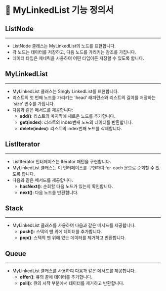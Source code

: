 # 🚀 MyLinkedList 기능 정의서


## ListNode

---

- ListNode 클래스는 MyLinkedList의 노드를 표현합니다.
- 각 노드는 데이터를 저장하고, 다음 노드를 가리키는 참조를 가집니다.
- 데이터 타입은 제네릭을 사용하여 어떤 타입이든 저장할 수 있도록 합니다.

## MyLinkedList

---

- MyLinkedList 클래스는 Singly LinkedList를 표현합니다.
- 리스트의 첫 번째 노드를 가리키는 'head' 래퍼런스와 리스트의 길이를 저장하는 'size' 변수를 가집니다.
- 다음과 같은 메서드를 제공합니다: 
  - **add()**: 리스트의 마지막에 새로운 노드를 추가합니다.
  - **get(index)**: 리스트의 index번째 노드의 데이터를 반환합니다.
  - **delete(index)**: 리스트의 index번째 노드를 삭제합니다.

## ListIterator

---

- ListIterator 인터페이스는 Iterator 패턴을 구현합니다.
- MyLinkedList 클래스는 이 인터페이스를 구현하여 for-each 문으로 순회할 수 있도록 합니다.
- 다음과 같은 메서드를 제공합니다.
  - **hasNext()**: 순회할 다음 노드가 있는지 확인합니다.
  - **next()**: 다음 노드를 반환합니다.

## Stack

---

- MyLinkedList 클래스를 사용하여 다음과 같은 메서드를 제공합니다.
  - **push()**: 스택의 맨 위에 데이터를 추가합니다.
  - **pop()**: 스택의 맨 위에 있는 데이터를 제거하고 반환합니다.

## Queue

---

- MyLinkedList 클래스를 사용하여 다음과 같은 메서드를 제공합니다.
  - **offer()**: 큐의 끝에 데이터를 추가합니다.
  - **poll()**: 큐의 시작 부분에서 데이터를 제거하고 반환합니다.
  